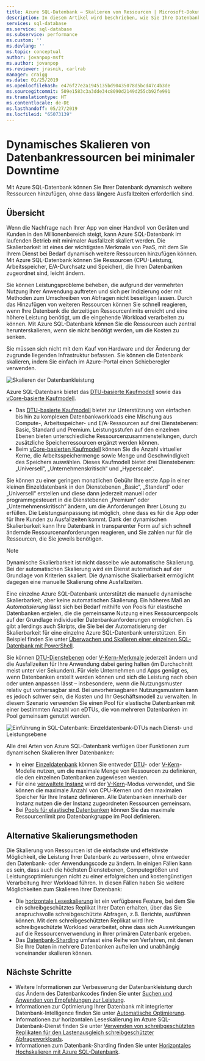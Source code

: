 ```yaml
---
title: Azure SQL-Datenbank – Skalieren von Ressourcen | Microsoft-Dokumentation
description: In diesem Artikel wird beschrieben, wie Sie Ihre Datenbank skalieren, indem Sie zugeordnete Ressourcen hinzufügen oder entfernen.
services: sql-database
ms.service: sql-database
ms.subservice: performance
ms.custom: ''
ms.devlang: ''
ms.topic: conceptual
author: jovanpop-msft
ms.author: jovanpop
ms.reviewer: jrasnik, carlrab
manager: craigg
ms.date: 01/25/2019
ms.openlocfilehash: e476f27e2a1945135bd90435078d5bcd47c4b3de
ms.sourcegitcommit: 509e1583c3a3dde34c8090d2149d255cb92fe991
ms.translationtype: HT
ms.contentlocale: de-DE
ms.lasthandoff: 05/27/2019
ms.locfileid: "65073139"
---
```

# <a name="dynamically-scale-database-resources-with-minimal-downtime"></a>Dynamisches Skalieren von Datenbankressourcen bei minimaler Downtime

Mit Azure SQL-Datenbank können Sie Ihrer Datenbank dynamisch weitere Ressourcen hinzufügen, ohne dass längere Ausfallzeiten erforderlich sind.

## <a name="overview"></a>Übersicht

Wenn die Nachfrage nach Ihrer App von einer Handvoll von Geräten und Kunden in den Millionenbereich steigt, kann Azure SQL-Datenbank im laufenden Betrieb mit minimaler Ausfallzeit skaliert werden. Die Skalierbarkeit ist eines der wichtigsten Merkmale von PaaS, mit dem Sie Ihrem Dienst bei Bedarf dynamisch weitere Ressourcen hinzufügen können. Mit Azure SQL-Datenbank können Sie Ressourcen (CPU-Leistung, Arbeitsspeicher, E/A-Durchsatz und Speicher), die Ihren Datenbanken zugeordnet sind, leicht ändern.

Sie können Leistungsprobleme beheben, die aufgrund der vermehrten Nutzung Ihrer Anwendung auftreten und sich per Indizierung oder mit Methoden zum Umschreiben von Abfragen nicht beseitigen lassen. Durch das Hinzufügen von weiteren Ressourcen können Sie schnell reagieren, wenn Ihre Datenbank die derzeitigen Ressourcenlimits erreicht und eine höhere Leistung benötigt, um die eingehende Workload verarbeiten zu können. Mit Azure SQL-Datenbank können Sie die Ressourcen auch zentral herunterskalieren, wenn sie nicht benötigt werden, um die Kosten zu senken.

Sie müssen sich nicht mit dem Kauf von Hardware und der Änderung der zugrunde liegenden Infrastruktur befassen. Sie können die Datenbank skalieren, indem Sie einfach im Azure-Portal einen Schieberegler verwenden.

![Skalieren der Datenbankleistung](media/sql-database-scalability/scale-performance.svg)

Azure SQL-Datenbank bietet das [DTU-basierte Kaufmodell](sql-database-service-tiers-dtu.md) sowie das [vCore-basierte Kaufmodell](sql-database-service-tiers-vcore.md).

- Das [DTU-basierte Kaufmodell](sql-database-service-tiers-dtu.md) bietet zur Unterstützung von einfachen bis hin zu komplexen Datenbankworkloads eine Mischung aus Compute-, Arbeitsspeicher- und E/A-Ressourcen auf drei Dienstebenen: Basic, Standard und Premium. Leistungsstufen auf den einzelnen Ebenen bieten unterschiedliche Ressourcenzusammenstellungen, durch zusätzliche Speicherressourcen ergänzt werden können.
- Beim [vCore-basierten Kaufmodell](sql-database-service-tiers-vcore.md) können Sie die Anzahl virtueller Kerne, die Arbeitsspeichermenge sowie Menge und Geschwindigkeit des Speichers auswählen. Dieses Kaufmodell bietet drei Dienstebenen: „Universell“, „Unternehmenskritisch“ und „Hyperscale“.

Sie können zu einer geringen monatlichen Gebühr Ihre erste App in einer kleinen Einzeldatenbank in den Dienstebenen „Basic“, „Standard“ oder „Universell“ erstellen und diese dann jederzeit manuell oder programmgesteuert in die Dienstebenen „Premium“ oder „Unternehmenskritisch“ ändern, um die Anforderungen Ihrer Lösung zu erfüllen. Die Leistungsanpassung ist möglich, ohne dass es für die App oder für Ihre Kunden zu Ausfallzeiten kommt. Dank der dynamischen Skalierbarkeit kann Ihre Datenbank in transparenter Form auf sich schnell ändernde Ressourcenanforderungen reagieren, und Sie zahlen nur für die Ressourcen, die Sie jeweils benötigen.

> [!NOTE]
> Dynamische Skalierbarkeit ist nicht dasselbe wie automatische Skalierung. Bei der automatischen Skalierung wird ein Dienst automatisch auf der Grundlage von Kriterien skaliert. Die dynamische Skalierbarkeit ermöglicht dagegen eine manuelle Skalierung ohne Ausfallzeiten.

Eine einzelne Azure SQL-Datenbank unterstützt die manuelle dynamische Skalierbarkeit, aber keine automatischen Skalierung. Ein höheres Maß an *Automatisierung* lässt sich bei Bedarf mithilfe von Pools für elastische Datenbanken erzielen, die die gemeinsame Nutzung eines Ressourcenpools auf der Grundlage individueller Datenbankanforderungen ermöglichen.
Es gibt allerdings auch Skripts, die Sie bei der Automatisierung der Skalierbarkeit für eine einzelne Azure SQL-Datenbank unterstützen. Ein Beispiel finden Sie unter [Überwachen und Skalieren einer einzelnen SQL­-Datenbank mit PowerShell](scripts/sql-database-monitor-and-scale-database-powershell.md).

Sie können [DTU-Dienstebenen](sql-database-service-tiers-dtu.md) oder [V-Kern-Merkmale](sql-database-vcore-resource-limits-single-databases.md) jederzeit ändern und die Ausfallzeiten für Ihre Anwendung dabei gering halten (im Durchschnitt meist unter vier Sekunden). Für viele Unternehmen und Apps genügt es, wenn Datenbanken erstellt werden können und sich die Leistung nach oben oder unten anpassen lässt – insbesondere, wenn die Nutzungsmuster relativ gut vorhersagbar sind. Bei unvorhersagbaren Nutzungsmustern kann es jedoch schwer sein, die Kosten und Ihr Geschäftsmodell zu verwalten. In diesem Szenario verwenden Sie einen Pool für elastische Datenbanken mit einer bestimmten Anzahl von eDTUs, die von mehreren Datenbanken im Pool gemeinsam genutzt werden.

![Einführung in SQL-Datenbank: Einzeldatenbank-DTUs nach Dienst- und Leistungsebene](./media/sql-database-what-is-a-dtu/single_db_dtus.png)

Alle drei Arten von Azure SQL-Datenbank verfügen über Funktionen zum dynamischen Skalieren Ihrer Datenbanken:

- In einer [Einzeldatenbank](sql-database-single-database-scale.md) können Sie entweder [DTU](sql-database-dtu-resource-limits-single-databases.md)- oder [V-Kern](sql-database-vcore-resource-limits-single-databases.md)-Modelle nutzen, um die maximale Menge von Ressourcen zu definieren, die den einzelnen Datenbanken zugewiesen werden.
- Für eine [verwaltete Instanz](sql-database-managed-instance.md) wird der [V-Kern](sql-database-managed-instance.md#vcore-based-purchasing-model)-Modus verwendet, und Sie können die maximale Anzahl von CPU-Kernen und den maximalen Speicher für Ihre Instanz definieren. Alle Datenbanken innerhalb der Instanz nutzen die der Instanz zugeordneten Ressourcen gemeinsam.
- Bei [Pools für elastische Datenbanken](sql-database-elastic-pool-scale.md) können Sie das maximale Ressourcenlimit pro Datenbankgruppe im Pool definieren.

## <a name="alternative-scale-methods"></a>Alternative Skalierungsmethoden

Die Skalierung von Ressourcen ist die einfachste und effektivste Möglichkeit, die Leistung Ihrer Datenbank zu verbessern, ohne entweder den Datenbank- oder Anwendungscode zu ändern. In einigen Fällen kann es sein, dass auch die höchsten Dienstebenen, Computegrößen und Leistungsoptimierungen nicht zu einer erfolgreichen und kostengünstigen Verarbeitung Ihrer Workload führen. In diesen Fällen haben Sie weitere Möglichkeiten zum Skalieren Ihrer Datenbank:

- Die [horizontale Leseskalierung](sql-database-read-scale-out.md) ist ein verfügbares Feature, bei dem Sie ein schreibgeschütztes Replikat Ihrer Daten erhalten, über das Sie anspruchsvolle schreibgeschützte Abfragen, z.B. Berichte, ausführen können. Mit dem schreibgeschützten Replikat wird Ihre schreibgeschützte Workload verarbeitet, ohne dass sich Auswirkungen auf die Ressourcenverwendung in Ihrer primären Datenbank ergeben.
- Das [Datenbank-Sharding](sql-database-elastic-scale-introduction.md) umfasst eine Reihe von Verfahren, mit denen Sie Ihre Daten in mehrere Datenbanken aufteilen und unabhängig voneinander skalieren können.

## <a name="next-steps"></a>Nächste Schritte

- Weitere Informationen zur Verbesserung der Datenbankleistung durch das Ändern des Datenbankcodes finden Sie unter [Suchen und Anwenden von Empfehlungen zur Leistung](sql-database-advisor-portal.md).
- Informationen zur Optimierung Ihrer Datenbank mit integrierter Datenbank-Intelligence finden Sie unter [Automatische Optimierung](sql-database-automatic-tuning.md).
- Informationen zur horizontalen Leseskalierung im Azure SQL-Datenbank-Dienst finden Sie unter [Verwenden von schreibgeschützten Replikaten für den Lastenausgleich schreibgeschützter Abfrageworkloads](sql-database-read-scale-out.md).
- Informationen zum Datenbank-Sharding finden Sie unter [Horizontales Hochskalieren mit Azure SQL-Datenbank](sql-database-elastic-scale-introduction.md).

